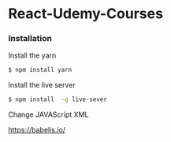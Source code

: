 # React-Udemy-Courses

### Installation


Install the yarn 

```sh
$ npm install yarn 
```
Install the live server

```sh
$ npm install  -g live-sever
```

Change JAVAScript XML

https://babeljs.io/
